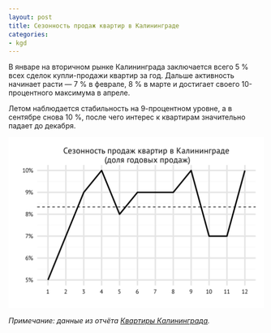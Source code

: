 ```yaml
---
layout: post
title: Сезонность продаж квартир в Калининграде
categories:
- kgd
---
```


В январе на вторичном рынке Калининграда заключается всего 5 % всех сделок купли-продажи квартир за год. Дальше активность начинает расти — 7 % в феврале, 8 % в марте и достигает своего 10-процентного максимума в апреле.

Летом наблюдается стабильность на 9-процентном уровне, а в сентябре снова 10 %, после чего интерес к квартирам значительно падает до декабря.

![Сезонность продаж квартир в Калининграде](/images/kgd_season_mnt.svg "Сезонность продаж квартир в Калининграде")

*Примечание: данные из отчёта [Квартиры Калининграда](http://www.tradebalance.ru/shop.html#!/~/product/id=13926963).*